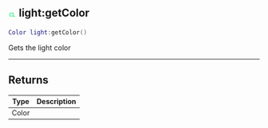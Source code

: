 ## ![client](.gitbook/assets/client.png) light:getColor


```lua
Color light:getColor()
```

Gets the light color



------
## Returns

| Type | Description |
| ---- | ----------: |
| Color |  |

